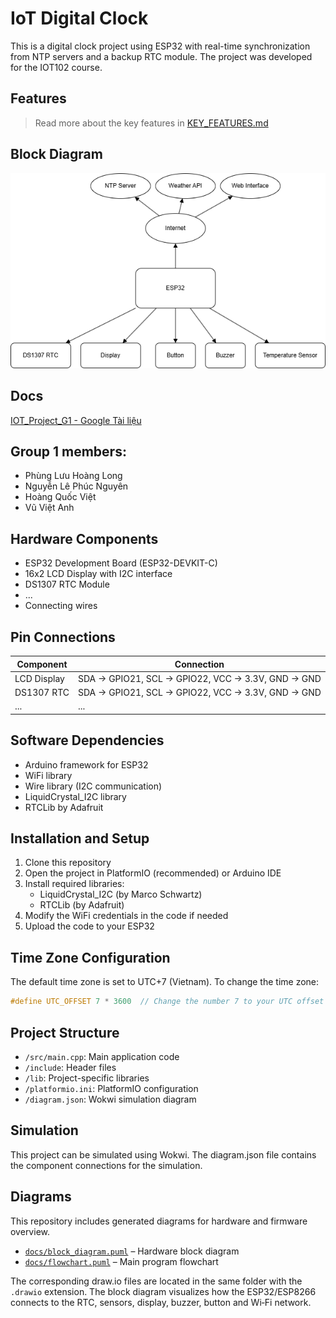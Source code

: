 # IoT Digital Clock

This is a digital clock project using ESP32 with real-time synchronization from NTP servers and a backup RTC module. The project was developed for the IOT102 course.

## Features

> Read more about the key features in [KEY_FEATURES.md](KEY_FEATURES.md)

## Block Diagram
<img src="/docs/block_diagram.drawio.png" alt="Block Diagram" width="600">

## Docs

[IOT_Project_G1 - Google Tài liệu](https://docs.google.com/document/d/1ETpLSW7EK4e8zNShtvTOpb-vyrWY-4vWwZAHBhT7I4s/edit?usp=sharing)

## Group 1 members:

- Phùng Lưu Hoàng Long
- Nguyễn Lê Phúc Nguyên
- Hoàng Quốc Việt
- Vũ Việt Anh

<!-- - Real-time clock display on 16x2 LCD screen
- Date display (DD/MM/YY)
- Temperature display (simulated value)
- NTP synchronization when WiFi is connected
- DS1307 RTC module as backup when WiFi is unavailable
- Status LED indicator (blinks every second) -->

## Hardware Components

- ESP32 Development Board (ESP32-DEVKIT-C)
- 16x2 LCD Display with I2C interface
- DS1307 RTC Module
- ...
- Connecting wires

## Pin Connections

| Component   | Connection                                        |
| ----------- | ------------------------------------------------- |
| LCD Display | SDA → GPIO21, SCL → GPIO22, VCC → 3.3V, GND → GND |
| DS1307 RTC  | SDA → GPIO21, SCL → GPIO22, VCC → 3.3V, GND → GND |
| ...         | ...                                               |

## Software Dependencies

- Arduino framework for ESP32
- WiFi library
- Wire library (I2C communication)
- LiquidCrystal_I2C library
- RTCLib by Adafruit

## Installation and Setup

1. Clone this repository
2. Open the project in PlatformIO (recommended) or Arduino IDE
3. Install required libraries:
   - LiquidCrystal_I2C (by Marco Schwartz)
   - RTCLib (by Adafruit)
4. Modify the WiFi credentials in the code if needed
5. Upload the code to your ESP32

## Time Zone Configuration

The default time zone is set to UTC+7 (Vietnam). To change the time zone:

```cpp
#define UTC_OFFSET 7 * 3600  // Change the number 7 to your UTC offset
```

## Project Structure

- `/src/main.cpp`: Main application code
- `/include`: Header files
- `/lib`: Project-specific libraries
- `/platformio.ini`: PlatformIO configuration
- `/diagram.json`: Wokwi simulation diagram

## Simulation

This project can be simulated using Wokwi. The diagram.json file contains the component connections for the simulation.

## Diagrams

This repository includes generated diagrams for hardware and firmware overview.

- [`docs/block_diagram.puml`](docs/block_diagram.puml) – Hardware block diagram
- [`docs/flowchart.puml`](docs/flowchart.puml) – Main program flowchart

The corresponding draw.io files are located in the same folder with the `.drawio` extension.
The block diagram visualizes how the ESP32/ESP8266 connects to the RTC, sensors,
display, buzzer, button and Wi‑Fi network.


